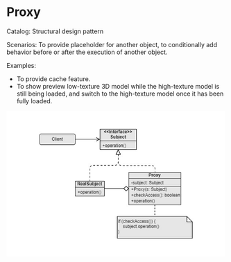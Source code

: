 Proxy
===
Catalog: Structural design pattern

Scenarios: To provide placeholder for another object, to conditionally add behavior before or after the execution of another object.

Examples:
- To provide cache feature.
- To show preview low-texture 3D model while the high-texture model is still being loaded, and switch to the high-texture model once it has been fully loaded.

![UML](UML.jpg)
